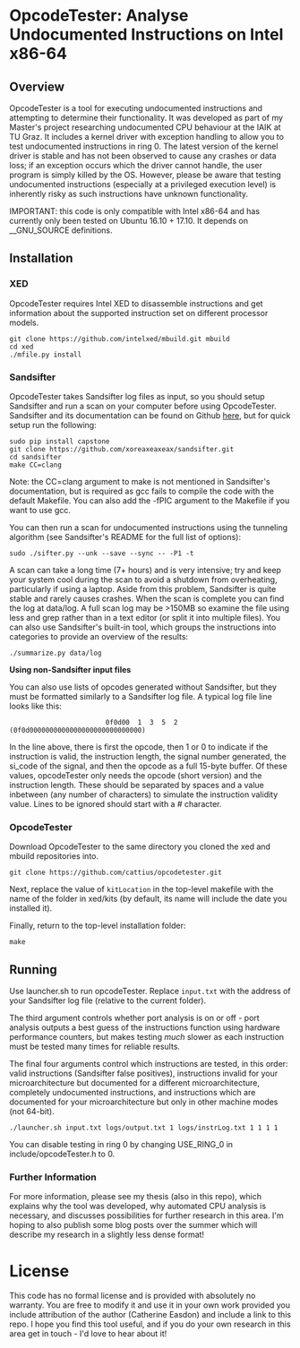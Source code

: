 OpcodeTester: Analyse Undocumented Instructions on Intel x86-64
===============================================================

## Overview

OpcodeTester is a tool for executing undocumented instructions and attempting to determine their functionality. It was developed as part of my Master's project researching undocumented CPU behaviour at the IAIK at TU Graz. It includes a kernel driver with exception handling to allow you to test undocumented instructions in ring 0. The latest version of the kernel driver is stable and has not been observed to cause any crashes or data loss; if an exception occurs which the driver cannot handle, the user program is simply killed by the OS. However, please be aware that testing undocumented instructions (especially at a privileged execution level) is inherently risky as such instructions have unknown functionality.  

IMPORTANT: this code is only compatible with Intel x86-64 and has currently only been tested on Ubuntu 16.10 + 17.10. It depends on __GNU_SOURCE definitions. 

## Installation

### XED
OpcodeTester requires Intel XED to disassemble instructions and get information about the supported instruction set on different processor models. 

```git clone https://github.com/intelxed/xed.git xed
git clone https://github.com/intelxed/mbuild.git mbuild
cd xed
./mfile.py install
```

### Sandsifter
OpcodeTester takes Sandsifter log files as input, so you should setup Sandsifter and run a scan on your computer before using OpcodeTester. Sandsifter and its documentation can be found on Github [here](https://github.com/xoreaxeaxeax/sandsifter), but for quick setup run the following: 

```sudo apt-get install libcapstone3 libcapstone-dev
sudo pip install capstone
git clone https://github.com/xoreaxeaxeax/sandsifter.git
cd sandsifter
make CC=clang
```

Note: the CC=clang argument to make is not mentioned in Sandsifter's documentation, but is required as gcc fails to compile the code with the default Makefile. You can also add the -fPIC argument to the Makefile if you want to use gcc.

You can then run a scan for undocumented instructions using the tunneling algorithm (see Sandsifter's README for the full list of options): 

```sudo ./sifter.py --unk --save --sync -- -P1 -t```

A scan can take a long time (7+ hours) and is very intensive; try and keep your system cool during the scan to avoid a shutdown from overheating, particularly if using a laptop. Aside from this problem, Sandsifter is quite stable and rarely causes crashes. When the scan is complete you can find the log at data/log. A full scan log may be >150MB so examine the file using less and grep rather than in a text editor (or split it into multiple files). You can also use Sandsifter's built-in tool, which groups the instructions into categories to provide an overview of the results:

```./summarize.py data/log```

**Using non-Sandsifter input files**

You can also use lists of opcodes generated without Sandsifter, but they must be formatted similarly to a Sandsifter log file. A typical log file line looks like this:

```                        0f0d00  1  3  5  2 (0f0d0000000000000000000000000000)```

In the line above, there is first the opcode, then 1 or 0 to indicate if the instruction is valid, the instruction length, the signal number generated, the si_code of the signal, and then the opcode as a full 15-byte buffer. Of these values, opcodeTester only needs the opcode (short version) and the instruction length. These should be separated by spaces and a value inbetween (any number of characters) to simulate the instruction validity value. Lines to be ignored should start with a # character.

### OpcodeTester

Download OpcodeTester to the same directory you cloned the xed and mbuild repositories into.

```git clone https://github.com/cattius/opcodetester.git```

Next, replace the value of ```kitLocation``` in the top-level makefile with the name of the folder in xed/kits (by default, its name will include the date you installed it).

Finally, return to the top-level installation folder:

```make```

## Running

Use launcher.sh to run opcodeTester. Replace ```input.txt``` with the address of your Sandsifter log file (relative to the current folder). 

The third argument controls whether port analysis is on or off - port analysis outputs a best guess of the instructions function using hardware performance counters, but makes testing *much* slower as each instruction must be tested many times for reliable results.

The final four arguments control which instructions are tested, in this order: valid instructions (Sandsifter false positives), instructions invalid for your microarchitecture but documented for a different microarchitecture, completely undocumented instructions, and instructions which are documented for your microarchitecture but only in other machine modes (not 64-bit).

```chmod +x launcher.sh
./launcher.sh input.txt logs/output.txt 1 logs/instrLog.txt 1 1 1 1
```

You can disable testing in ring 0 by changing USE_RING_0 in include/opcodeTester.h to 0.

### Further Information

For more information, please see my thesis (also in this repo), which explains why the tool was developed, why automated CPU analysis is necessary, and discusses possibilities for further research in this area. I'm hoping to also publish some blog posts over the summer which will describe my research in a slightly less dense format!

# License

This code has no formal license and is provided with absolutely no warranty. You are free to modify it and use it in your own work provided you include attribution of the author (Catherine Easdon) and include a link to this repo. I hope you find this tool useful, and if you do your own research in this area get in touch - I'd love to hear about it!